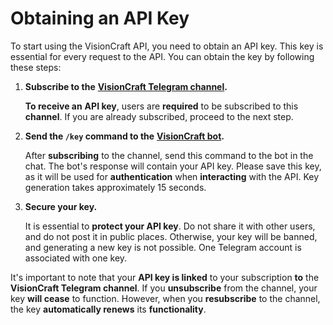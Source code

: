 # Obtaining an API Key

To start using the VisionCraft API, you need to obtain an API key. This key is essential for every request to the API. You can obtain the key by following these steps:

1.  **Subscribe to the** [**VisionCraft Telegram channel**](https://t.me/visioncraft\_channel)**.**

    **To receive an** **API key**, users are **required** to be subscribed to this **channel**. If you are already subscribed, proceed to the next step.
2.  **Send the `/key` command to the** [**VisionCraft bot**](https://t.me/VisionCraft\_bot)**.**

    After **subscribing** to the channel, send this command to the bot in the chat. The bot's response will contain your API key. Please save this key, as it will be used for **authentication** when **interacting** with the API. Key generation takes approximately 15 seconds.
3.  **Secure your key.**

    It is essential to **protect your API key**. Do not share it with other users, and do not post it in public places. Otherwise, your key will be banned, and generating a new key is not possible. One Telegram account is associated with one key.

It's important to note that your **API key is linked** to your subscription **to** the **VisionCraft Telegram channel**. If you **unsubscribe** from the channel, your key **will cease** to function. However, when you **resubscribe** to the channel, the key **automatically renews** its **functionality**.